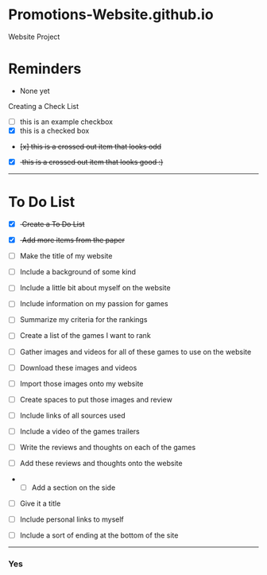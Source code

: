 # Promotions-Website.github.io
Website Project

# Reminders
- None yet

Creating a Check List
- [ ] this is an example checkbox
- [x] this is a checked box
-  <del> [x] this is a crossed out item that looks odd </del>
-  [x] <del> this is a crossed out item that looks good :) </del>

---

# To Do List
- [x] <del> Create a To Do List </del>

- [x] <del> Add more items from the paper </del>
- [ ] Make the title of my website
- [ ] Include a background of some kind
- [ ] Include a little bit about myself on the website
- [ ] Include information on my passion for games
- [ ] Summarize my criteria for the rankings
- [ ] Create a list of the games I want to rank
- [ ] Gather images and videos for all of these games to use on the website
- [ ] Download these images and videos
- [ ] Import those images onto my website
- [ ] Create spaces to put those images and review
- [ ] Include links of all sources used
- [ ] Include a video of the games trailers
- [ ] Write the reviews and thoughts on each of the games
- [ ] Add these reviews and thoughts onto the website
- - [ ] Add a section on the side
- [ ] Give it a title
- [ ] Include personal links to myself
- [ ] Include a sort of ending at the bottom of the site









--- 

### Yes